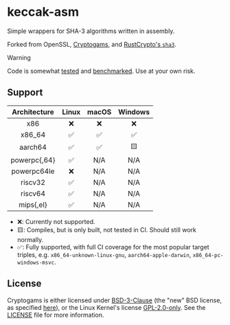 # keccak-asm

Simple wrappers for SHA-3 algorithms written in assembly.

Forked from OpenSSL, [Cryptogams](https://github.com/dot-asm/cryptogams), and [RustCrypto's `sha3`](https://github.com/RustCrypto/hashes/tree/master/sha3).

> [!WARNING]
> Code is somewhat [tested](./tests/test.rs) and [benchmarked](https://github.com/DaniPopes/bench-keccak256).
> Use at your own risk.

## Support

| Architecture | Linux | macOS | Windows |
|:------------:|:-----:|:-----:|:-------:|
|      x86     |   ❌   |   ❌   |    ❌    |
|    x86_64    |   ✅   |   ✅   |    ✅    |
|    aarch64   |   ✅   |   ✅   |    🟨    |
| powerpc{,64} |   ✅   |  N/A  |   N/A   |
| powerpc64le  |   ❌   |  N/A  |   N/A   |
|    riscv32   |   ✅   |  N/A  |   N/A   |
|    riscv64   |   ✅   |  N/A  |   N/A   |
|   mips{,el}  |   ✅   |  N/A  |   N/A   |

- ❌: Currently not supported.
- 🟨: Compiles, but is only built, not tested in CI. Should still work normally.
- ✅: Fully supported, with full CI coverage for the most popular target triples,
      e.g. `x86_64-unknown-linux-gnu`, `aarch64-apple-darwin`, `x86_64-pc-windows-msvc`.

## License

Cryptogams is either licensed under [BSD-3-Clause](https://spdx.org/licenses/BSD-3-Clause.html) (the "new" BSD license, as specified [here](https://www.openssl.org/~appro/cryptogams/)), or the Linux Kernel's license [GPL-2.0-only](https://spdx.org/licenses/GPL-2.0-only.html).
See the [LICENSE](./LICENSE) file for more information.
